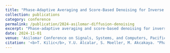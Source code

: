 ```yaml
---
title: "Phase-Adaptive Averaging and Score-Based Denoising for Inverse Problems in Diffusion Imaging"
collection: publications
category: conference
permalink: /publication/2024-asilomar-diffusion-denoising
excerpt: "Phase-adaptive averaging and score-based denoising for inverse problems in diffusion imaging."
date: 2024-11-01
venue: 'Asilomar Conference on Signals, Systems, and Computers, Pacific Grove, CA'
citation: '<b>T. Kilic</b>, Y.U. Alcalar, S. Moeller, M. Akcakaya. "Phase-Adaptive Averaging and Score-Based Denoising for Inverse Problems in Diffusion Imaging." <i>Proc. Asilomar Conf. on Signals, Systems, and Computers</i>, 2024.'
---
```

